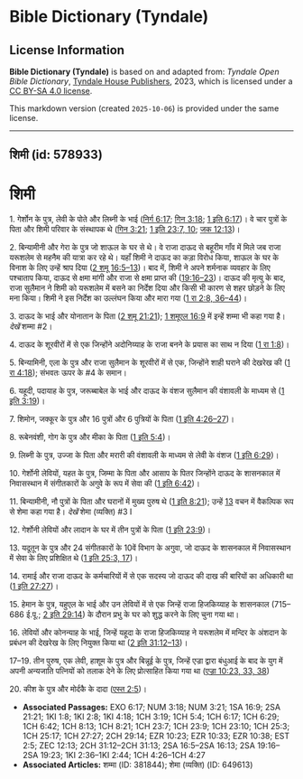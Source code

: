# Bible Dictionary (Tyndale)

## License Information

**Bible Dictionary (Tyndale)** is based on and adapted from: _Tyndale Open Bible Dictionary_, [Tyndale House Publishers](https://tyndaleopenresources.com/), 2023, which is licensed under a [CC BY-SA 4.0 license](https://creativecommons.org/licenses/by-sa/4.0/legalcode.en).

This markdown version (created `2025-10-06`) is provided under the same license.



--------------------------------

## शिमी (id: 578933)

शिमी
====

1\. गेर्शोन के पुत्र, लेवी के पोते और लिब्नी के भाई ([निर्ग 6:17](https://ref.ly/Exod6:17); [गिन 3:18](https://ref.ly/Num3:18); [1 इति 6:17](https://ref.ly/1Chr6:17))। वे चार पुत्रों के पिता और शिमी परिवार के संस्थापक थे ([गिन 3:21](https://ref.ly/Num3:21); [1 इति 23:7, 10](https://ref.ly/1Chr23:7,1Chr23:10); [जक 12:13](https://ref.ly/Zech12:13))।

2\. बिन्यामीनी और गेरा के पुत्र जो शाऊल के घर से थे। वे राजा दाऊद से बहूरीम गाँव में मिले जब राजा यरूशलेम से महनैम की यात्रा कर रहे थे। यहाँ शिमी ने दाऊद का कड़ा विरोध किया, शाऊल के घर के विनाश के लिए उन्हें श्राप दिया ([2 शमू 16:5–13](https://ref.ly/2Sam16:5-2Sam16:13))। बाद में, शिमी ने अपने शर्मनाक व्यवहार के लिए पश्चाताप किया, दाऊद से क्षमा मांगी और राजा से क्षमा प्राप्त की ([19:16–23](https://ref.ly/2Sam19:16-2Sam19:23))। दाऊद की मृत्यु के बाद, राजा सुलैमान ने शिमी को यरूशलेम में बसने का निर्देश दिया और किसी भी कारण से शहर छोड़ने के लिए मना किया। शिमी ने इस निर्देश का उल्लंघन किया और मारा गया ([1 रा 2:8, 36–44](https://ref.ly/1Kgs2:8,1Kgs2:36-1Kgs2:44))।

3\. दाऊद के भाई और योनातान के पिता ([2 शमू 21:21](https://ref.ly/2Sam21:21)); [1 शमूएल 16:9](https://ref.ly/1Sam16:9) में इन्हें शम्मा भी कहा गया है। *देखें* शम्मा \#2।

4\. दाऊद के शूरवीरों में से एक जिन्होंने अदोनिय्याह के राजा बनने के प्रयास का साथ न दिया ([1 रा 1:8](https://ref.ly/1Kgs1:8))।

5\. बिन्यामिनी, एला के पुत्र और राजा सुलैमान के शूरवीरों में से एक, जिन्होंने शाही घराने की देखरेख की ([1 रा 4:18](https://ref.ly/1Kgs4:18)); संभवतः ऊपर के \#4 के समान।

6\. यहूदी, पदायाह के पुत्र, जरूब्बाबेल के भाई और दाऊद के वंशज सुलैमान की वंशावली के माध्यम से ([1 इति 3:19](https://ref.ly/1Chr3:19))।

7\. शिमोन, जक्कूर के पुत्र और 16 पुत्रों और 6 पुत्रियों के पिता ([1 इति 4:26–27](https://ref.ly/1Chr4:26-1Chr4:27))।

8\. रूबेनवंशी, गोग के पुत्र और मीका के पिता ([1 इति 5:4](https://ref.ly/1Chr5:4))।

9\. लिब्नी के पुत्र, उज्जा के पिता और मरारी की वंशावली के माध्यम से लेवी के वंशज ([1 इति 6:29](https://ref.ly/1Chr6:29))।

10\. गेर्शोनी लेवियों, यहत के पुत्र, जिम्मा के पिता और आसाप के पितर जिन्होंने दाऊद के शासनकाल में निवासस्थान में संगीतकारों के अगुवे के रूप में सेवा की ([1 इति 6:42](https://ref.ly/1Chr6:42))।

11\. बिन्यामीनी, नौ पुत्रों के पिता और घरानों में मुख्य पुरुष थे ([1 इति 8:21](https://ref.ly/1Chr8:21)); उन्हें [13](https://ref.ly/1Chr8:13) वचन में वैकल्पिक रूप से शेमा कहा गया है। *देखें* शेमा (व्यक्ति) \#3 I

12\. गेर्शोनी लेवियों और लादान के घर में तीन पुत्रों के पिता ([1 इति 23:9](https://ref.ly/1Chr23:9))।

13\. यदूतून के पुत्र और 24 संगीतकारों के 10वें विभाग के अगुवा, जो दाऊद के शासनकाल में निवासस्थान में सेवा के लिए प्रशिक्षित थे ([1 इति 25:3, 17](https://ref.ly/1Chr25:3,1Chr25:17))।

14\. रामाई और राजा दाऊद के कर्मचारियों में से एक सदस्य जो दाऊद की दाख की बारियों का अधिकारी था ([1 इति 27:27](https://ref.ly/1Chr27:27))।

15\. हेमान के पुत्र, यहुएल के भाई और उन लेवियों में से एक जिन्हें राजा हिजकिय्याह के शासनकाल (715–686 ई.पू.; [2 इति 29:14](https://ref.ly/2Chr29:14)) के दौरान प्रभु के घर को शुद्ध करने के लिए चुना गया था।

16\. लेवियों और कोनन्याह के भाई, जिन्हें यहूदा के राजा हिजकिय्याह ने यरूशलेम में मन्दिर के अंशदान के प्रबंधन की देखरेख के लिए नियुक्त किया था ([2 इति 31:12–13](https://ref.ly/2Chr31:12-2Chr31:13))।

17–19\. तीन पुरुष, एक लेवी, हाशूम के पुत्र और बिन्नूई के पुत्र, जिन्हें एज्रा द्वारा बंधुआई के बाद के युग में अपनी अन्यजाति पत्नियों को तलाक देने के लिए प्रोत्साहित किया गया था ([एज्रा 10:23, 33, 38](https://ref.ly/Ezra10:23,Ezra10:33,Ezra10:38))

20\. कीश के पुत्र और मोर्दकै के दादा ([एस्त 2:5](https://ref.ly/Esth2:5))।

* **Associated Passages:** EXO 6:17; NUM 3:18; NUM 3:21; 1SA 16:9; 2SA 21:21; 1KI 1:8; 1KI 2:8; 1KI 4:18; 1CH 3:19; 1CH 5:4; 1CH 6:17; 1CH 6:29; 1CH 6:42; 1CH 8:13; 1CH 8:21; 1CH 23:7; 1CH 23:9; 1CH 23:10; 1CH 25:3; 1CH 25:17; 1CH 27:27; 2CH 29:14; EZR 10:23; EZR 10:33; EZR 10:38; EST 2:5; ZEC 12:13; 2CH 31:12–2CH 31:13; 2SA 16:5–2SA 16:13; 2SA 19:16–2SA 19:23; 1KI 2:36–1KI 2:44; 1CH 4:26–1CH 4:27
* **Associated Articles:** शम्मा (ID: 381844); शेमा (व्यक्ति) (ID: 649613)

